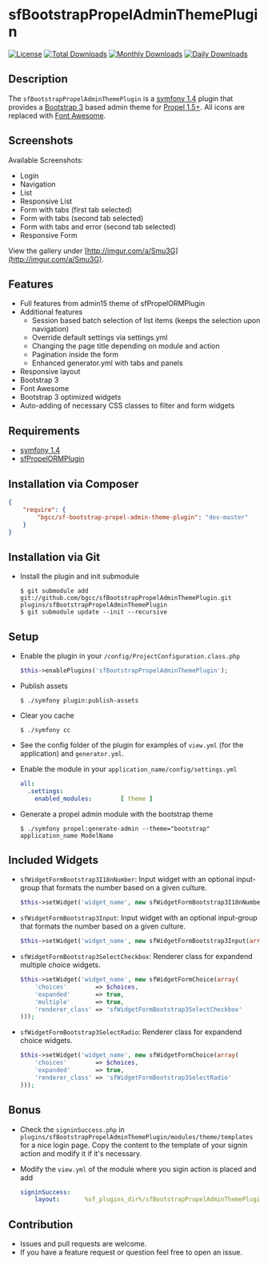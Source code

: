 sfBootstrapPropelAdminThemePlugin
======================

[![License](https://poser.pugx.org/bgcc/sf-bootstrap-propel-admin-theme-plugin/license.png)](https://packagist.org/packages/bgcc/sf-bootstrap-propel-admin-theme-plugin)
[![Total Downloads](https://poser.pugx.org/bgcc/sf-bootstrap-propel-admin-theme-plugin/downloads.png)](https://packagist.org/packages/bgcc/sf-bootstrap-propel-admin-theme-plugin)
[![Monthly Downloads](https://poser.pugx.org/bgcc/sf-bootstrap-propel-admin-theme-plugin/d/monthly.png)](https://packagist.org/packages/bgcc/sf-bootstrap-propel-admin-theme-plugin)
[![Daily Downloads](https://poser.pugx.org/bgcc/sf-bootstrap-propel-admin-theme-plugin/d/daily.png)](https://packagist.org/packages/bgcc/sf-bootstrap-propel-admin-theme-plugin)

Description
-----------
The `sfBootstrapPropelAdminThemePlugin` is a [symfony 1.4](https://github.com/bgcc/symfony1) plugin that provides a [Bootstrap 3](https://github.com/twbs/bootstrap) based admin theme for [Propel 1.5+](https://github.com/propelorm/sfPropelORMPlugin).
All icons are replaced with [Font Awesome](https://github.com/FortAwesome/Font-Awesome).

Screenshots
-----------
Available Screenshots:
  * Login
  * Navigation
  * List
  * Responsive List
  * Form with tabs (first tab selected)
  * Form with tabs (second tab selected)
  * Form with tabs and error (second tab selected)
  * Responsive Form

View the gallery under [http://imgur.com/a/Smu3G](http://imgur.com/a/Smu3G).

Features
------------
  * Full features from admin15 theme of sfPropelORMPlugin
  * Additional features
    * Session based batch selection of list items (keeps the selection upon navigation)
    * Override default settings via settings.yml
    * Changing the page title depending on module and action
    * Pagination inside the form
    * Enhanced generator.yml with tabs and panels
  * Responsive layout
  * Bootstrap 3
  * Font Awesome
  * Bootstrap 3 optimized widgets
  * Auto-adding of necessary CSS classes to filter and form widgets

Requirements
------------
  * [symfony 1.4](https://github.com/bgcc/symfony1)
  * [sfPropelORMPlugin](https://github.com/propelorm/sfPropelORMPlugin)

Installation via Composer
-------------------------
```json
{
    "require": {
        "bgcc/sf-bootstrap-propel-admin-theme-plugin": "dev-master"
    }
}
```

Installation via Git
--------------------
  * Install the plugin and init submodule

        $ git submodule add git://github.com/bgcc/sfBootstrapPropelAdminThemePlugin.git plugins/sfBootstrapPropelAdminThemePlugin
        $ git submodule update --init --recursive

Setup
-----
  * Enable the plugin in your `/config/ProjectConfiguration.class.php`
    ``` php
    $this->enablePlugins('sfBootstrapPropelAdminThemePlugin');
    ```

  * Publish assets

        $ ./symfony plugin:publish-assets

  * Clear you cache

        $ ./symfony cc

  * See the config folder of the plugin for examples of `view.yml` (for the application) and `generator.yml`.

  * Enable the module in your `application_name/config/settings.yml`
    ``` yaml
    all:
      .settings:
        enabled_modules:        [ theme ]
    ```

  * Generate a propel admin module with the bootstrap theme

        $ ./symfony propel:generate-admin --theme="bootstrap" application_name ModelName

Included Widgets
-----
  * `sfWidgetFormBootstrap3I18nNumber`: Input widget with an optional input-group that formats the number based on a given culture.
    ``` php
    $this->setWidget('widget_name', new sfWidgetFormBootstrap3I18nNumber(array('culture' => 'de', 'prepend' => '€')));
    ```

  * `sfWidgetFormBootstrap3Input`: Input widget with an optional input-group that formats the number based on a given culture.
    ``` php
    $this->setWidget('widget_name', new sfWidgetFormBootstrap3Input(array('append' => '€')));
    ```

  * `sfWidgetFormBootstrap3SelectCheckbox`: Renderer class for expandend multiple choice widgets.
    ``` php
    $this->setWidget('widget_name', new sfWidgetFormChoice(array(
        'choices'        => $choices,
        'expanded'       => true,
        'multiple'       => true,
        'renderer_class' => 'sfWidgetFormBootstrap3SelectCheckbox'
    )));
    ```

  * `sfWidgetFormBootstrap3SelectRadio`: Renderer class for expandend choice widgets.
    ``` php
    $this->setWidget('widget_name', new sfWidgetFormChoice(array(
        'choices'        => $choices,
        'expanded'       => true,
        'renderer_class' => 'sfWidgetFormBootstrap3SelectRadio'
    )));
    ```

Bonus
-----
  * Check the `signinSuccess.php` in `plugins/sfBootstrapPropelAdminThemePlugin/modules/theme/templates` for a nice login page. Copy the content to the template of your signin action and modify it if it's necessary.

  * Modify the `view.yml` of the module where you sigin action is placed and add
    ``` yaml
    signinSuccess:
        layout:       %sf_plugins_dir%/sfBootstrapPropelAdminThemePlugin/templates/login
    ```

Contribution
-----
  * Issues and pull requests are welcome.
  * If you have a feature request or question feel free to open an issue.
